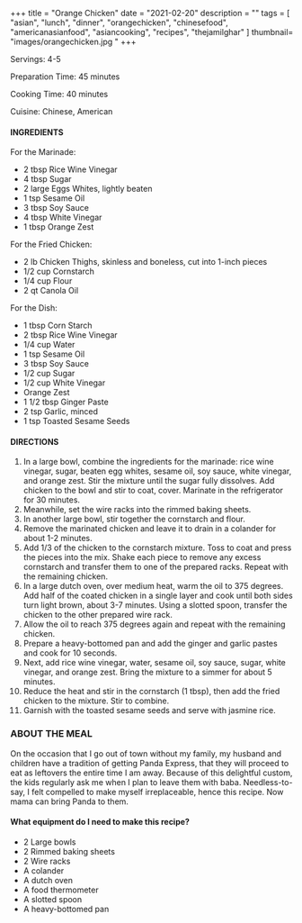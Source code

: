 +++
title = "Orange Chicken"
date = "2021-02-20"
description = ""
tags = [
    "asian",
    "lunch",
    "dinner",
    "orangechicken",
    "chinesefood",
    "americanasianfood", 
    "asiancooking",
    "recipes",
    "thejamilghar"
]
thumbnail= "images/orangechicken.jpg "
+++

Servings: 4-5 <!--more-->

Preparation Time: 45 minutes 

Cooking Time: 40 minutes

Cuisine: Chinese, American

#### INGREDIENTS 

For the Marinade:

* 2 tbsp Rice Wine Vinegar
* 4 tbsp Sugar
* 2 large Eggs Whites, lightly beaten
* 1 tsp Sesame Oil
* 3 tbsp Soy Sauce
* 4 tbsp White Vinegar
* 1 tbsp Orange Zest 

For the Fried Chicken:

* 2 lb Chicken Thighs, skinless and boneless, cut into 1-inch pieces
* 1/2 cup Cornstarch
* 1/4 cup Flour
* 2 qt Canola Oil

For the Dish:

* 1 tbsp Corn Starch
* 2 tbsp Rice Wine Vinegar
* 1/4 cup Water
* 1 tsp Sesame Oil
* 3 tbsp Soy Sauce
* 1/2 cup Sugar
* 1/2 cup White Vinegar
* Orange Zest 
* 1 1/2 tbsp Ginger Paste
* 2 tsp Garlic, minced
* 1 tsp Toasted Sesame Seeds 

#### DIRECTIONS 

1. In a large bowl, combine the ingredients for the marinade: rice wine vinegar, sugar, beaten egg whites, sesame oil, soy sauce, white vinegar, and orange zest. Stir the mixture until the sugar fully dissolves. Add chicken to the bowl and stir to coat, cover. Marinate in the refrigerator for 30 minutes.
2. Meanwhile, set the wire racks into the rimmed baking sheets.
3. In another large bowl, stir together the cornstarch and flour.
4. Remove the marinated chicken and leave it to drain in a colander for about 1-2 minutes.
5. Add 1/3 of the chicken to the cornstarch mixture. Toss to coat and press the pieces into the mix. Shake each piece to remove any excess cornstarch and transfer them to one of the prepared racks. Repeat with the remaining chicken.
6. In a large dutch oven, over medium heat, warm the oil to 375 degrees. Add half of the coated chicken in a single layer and cook until both sides turn light brown, about 3-7 minutes. Using a slotted spoon, transfer the chicken to the other prepared wire rack.
7. Allow the oil to reach 375 degrees again and repeat with the remaining chicken. 
8. Prepare a heavy-bottomed pan and add the ginger and garlic pastes and cook for 10 seconds.
9. Next, add rice wine vinegar, water, sesame oil, soy sauce, sugar, white vinegar, and orange zest. Bring the mixture to a simmer for about 5 minutes. 
10. Reduce the heat and stir in the cornstarch (1 tbsp), then add the fried chicken to the mixture. Stir to combine.
11. Garnish with the toasted sesame seeds and serve with jasmine rice. 

### ABOUT THE MEAL

On the occasion that I go out of town without my family, my husband and children have a tradition of getting Panda Express, that they will proceed to eat as leftovers the entire time I am away. Because of this delightful custom, the kids regularly ask me when I plan to leave them with baba. Needless-to-say, I felt compelled to make myself irreplaceable, hence this recipe. Now mama can bring Panda to them. 

#### What equipment do I need to make this recipe?

* 2 Large bowls
* 2 Rimmed baking sheets 
* 2 Wire racks 
* A colander
* A dutch oven 
* A food thermometer 
* A slotted spoon 
* A heavy-bottomed pan 


